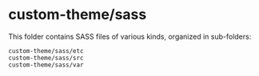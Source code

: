 # custom-theme/sass

This folder contains SASS files of various kinds, organized in sub-folders:

    custom-theme/sass/etc
    custom-theme/sass/src
    custom-theme/sass/var
